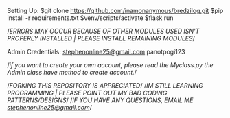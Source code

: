 Setting Up:
  $git clone https://github.com/inamonanymous/bredzilog.git
  $pip install -r requirements.txt
  $venv/scripts/activate
  $flask run

/*ERRORS MAY OCCUR BECAUSE OF OTHER MODULES USED ISN'T PROPERLY INSTALLED | PLEASE INSTALL REMAINING MODULES*/

Admin Credentials:
  stephenonline25@gmail.com
  panotpogi123

  /*if you want to create your own account, please read the Myclass.py the Admin class have method to create account.*/

/*FORKING THIS REPOSITORY IS APPRECIATED*/
/*IM STILL LEARNING PROGRAMMING | PLEASE POINT OUT MY BAD CODING PATTERNS/DESIGNS*/
/*IF YOU HAVE ANY QUESTIONS, EMAIL ME stephenonline25@gmail.com*/

